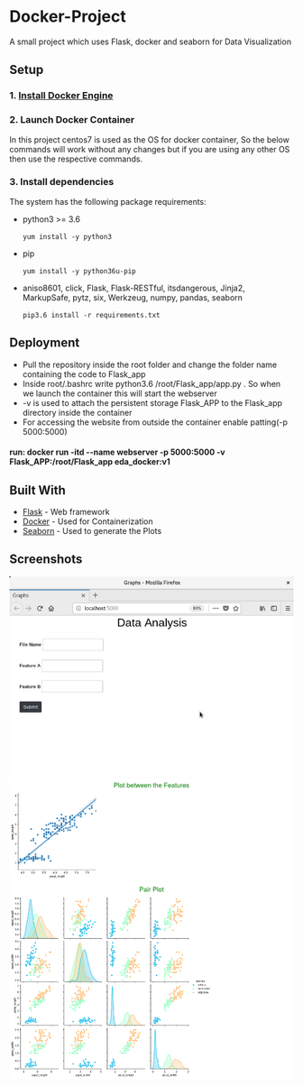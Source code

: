 # Docker-Project
A small project which uses Flask, docker and seaborn for Data Visualization

## Setup

### 1. [Install Docker Engine](https://docs.docker.com/engine/install/)

### 2. Launch Docker Container
   In this project centos7 is used as the OS for docker container, So the below commands will work without any changes but if you are using any other OS then use the respective commands.
  
### 3. Install dependencies
   The system has the following package requirements:
  * python3 >= 3.6  
     ```
     yum install -y python3
     ```    
  * pip
     ```
     yum install -y python36u-pip
     ```      
  * aniso8601, click, Flask, Flask-RESTful, itsdangerous, Jinja2, MarkupSafe, pytz, six, Werkzeug, numpy, pandas, seaborn 
     ```
     pip3.6 install -r requirements.txt
     ```      

## Deployment
  * Pull the repository inside the root folder and change the folder name containing the code to Flask_app
  * Inside root/.bashrc write python3.6 /root/Flask_app/app.py . So when we launch the container this will start the webserver
  * -v is used to attach the persistent storage Flask_APP to the Flask_app directory inside the container
  * For accessing the website from outside the container enable patting(-p 5000:5000)   
#### run: docker run -itd --name webserver -p 5000:5000 -v Flask_APP:/root/Flask_app eda_docker:v1
  
## Built With

* [Flask](https://flask.palletsprojects.com/en/1.1.x/) - Web framework
* [Docker](https://www.docker.com/) - Used for Containerization
* [Seaborn](https://seaborn.pydata.org/) - Used to generate the Plots





## Screenshots
![Home Page](./Images/indexpage.jpg)
![](./Images/gout.png)
